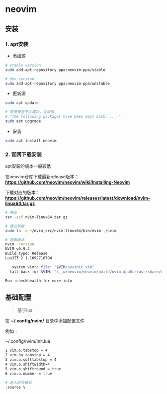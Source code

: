# neovim

## 安装

### 1. apt安装

- 添加源

~~~bash
# stable version
sudo add-apt-repository ppa:neovim-ppa/stable

# dev version
sudo add-apt-repository ppa:neovim-ppa/unstable
~~~

- 更新源

~~~bash
sudo apt update

# 直接安装不会成功，会提示
# "The following packages have been kept back: ... "
sudo apt upgrade
~~~

- 安装

~~~bash
sudo apt install neovim
~~~

### 2. 官网下载安装

apt安装的版本一般较低

在neovim仓库下载最新release版本：**https://github.com/neovim/neovim/wiki/Installing-Neovim**

下载对应的版本：**https://github.com/neovim/neovim/releases/latest/download/nvim-linux64.tar.gz**

~~~bash
# 解压
tar -zxf nvim-linux64.tar.gz

# 建立软链
sudo ln -s ~/nvim_src/nvim-linux64/bin/nvim ./nvim

# 查看版本
nvim -version
NVIM v0.9.4
Build type: Release
LuaJIT 2.1.1692716794

   system vimrc file: "$VIM/sysinit.vim"
  fall-back for $VIM: "/__w/neovim/neovim/build/nvim.AppDir/usr/share/nvim"

Run :checkhealth for more info
~~~

## 基础配置

> 基于lua

在 **~/.config/nvim/** 目录中添加配置文件

例如：

~/.config/nvim/init.lua

~~~bash
1 vim.o.tabstop = 4
2 vim.bo.tabstop = 4
3 vim.o.softtabstop = 4
4 vim.o.shiftwidth=4
5 vim.o.shiftround = true
6 vim.o.number = true
  
# 进入命令模式
:source %
~~~